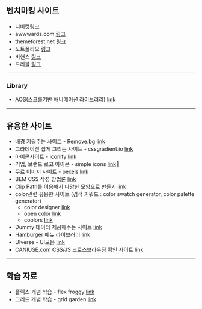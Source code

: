 ## 벤치마킹 사이트

- 디비컷[링크](https://www.dbcut.com/)
- awwwards.com [링크](https://www.awwwards.com/)
- themeforest.net [링크](https://themeforest.net/category/site-templates)
- 노트폴리오 [링크](https://notefolio.net/?type=pick&keywords=UI-UX)
- 비핸스 [링크](https://www.behance.net/galleries/ui-ux)
- 드리블 [링크](https://dribbble.com/shots/popular/web-design)

---

### Library

- AOS(스크롤기반 애니메이션 라이브러리) [link](https://michalsnik.github.io/aos)

---

## 유용한 사이트

- 배경 지워주는 사이트 - Remove.bg [link](https://remove.bg)
- 그라데이션 쉽게 그리는 사이트 - cssgradient.io [link](https://cssgradient.io)
- 아이콘사이트 - iconify [link](https://iconify.design)
- 기업, 브랜드 로고 아이콘 - simple icons [link](https://simpleicons.org/)
- 무료 이미지 사이트 - pexels [link](https://pexels.com)
- BEM CSS 작성 방법론 [link](https://bem-cheat-sheet.9elements.com)
- Clip Path를 이용해서 다양한 모양으로 만들기 [link](https://bennettfeely.com/clippy/)
- color관련 유용한 사이트 (검색 키워드 : color swatch generator, color palette generator)
  - color designer [link](https://colordesigner.io/)
  - open color [link](https://yeun.github.io/open-color/)
  - coolors [link](https://coolors.co/)
- Dummy 데이터 제공해주는 사이트 [link](https://dummyjson.com)
- Hamburger 메뉴 라이브러리 [link](https://jonsuh.com/hamburgers/)
- UIverse - UI모음 [link](https://uiverse.io/)
- CANIUSE.com CSS/JS 크로스브라우징 확인 사이트 [link](https://caniuse.com)

---

## 학습 자료

- 플렉스 개념 학습 - flex froggy [link](https://flexboxfroggy.com/#ko)
- 그리드 개념 학습 - grid garden [link](https://cssgridgarden.com/#ko)

